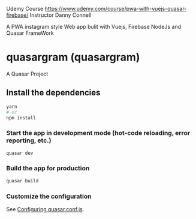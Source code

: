 Udemy Course 
https://www.udemy.com/course/pwa-with-vuejs-quasar-firebase/
Instructor 
Danny Connell

A PWA instagram style Web app bulit with Vuejs, Firebase NodeJs and Quasar FrameWork

#  quasargram (quasargram)
A Quasar Project

## Install the dependencies
```bash
yarn
# or
npm install
```

### Start the app in development mode (hot-code reloading, error reporting, etc.)
```bash
quasar dev
```


### Build the app for production
```bash
quasar build
```

### Customize the configuration
See [Configuring quasar.conf.js](https://v1.quasar.dev/quasar-cli/quasar-conf-js).
